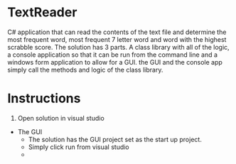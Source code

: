 # TextReader
C# application that can read the contents of the text file and determine the most frequent word, most frequent 7 letter word 
and word with the highest scrabble score. The solution has 3 parts. A class library with all of the logic, a console application 
so that it can be run from the command line and a windows form application to allow for a GUI. the GUI and the console app simply 
call the methods and logic of the class library.

# Instructions
1. Open solution in visual studio

- The GUI
  - The solution has the GUI project set as the start up project.
  - Simply click run from visual studio
  - 
